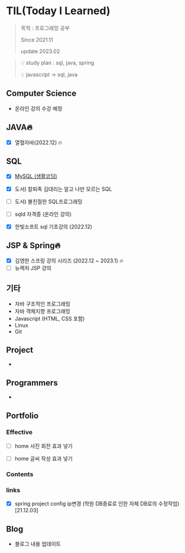 # TIL(Today I Learned)

> 목적 : 프로그래밍 공부
>
> Since 2021.11
>
> update 2023.02

> 💡 study plan : sql, java, spring
>
> 💡 javascript -> sql, java

## Computer Science

- 온라인 강의 수강 예정

  

## JAVA🔥

- [x] 열혈자바(2022.12) 🔥



## SQL

- [x] [MySQL (생활코딩)](https://github.com/kwonohsun12/TIL/blob/95cba3cb6cb8faef949f18eaaaac5196f7331992/SQL/MySQL/%EC%83%9D%ED%99%9C%EC%BD%94%EB%94%A9.md)
- [x] 도서) 칼퇴족 김대리는 알고 나만 모르는 SQL
- [ ] 도서) 불친절한 SQL프로그래밍
- [ ] sqld 자격증 (온라인 강의)
- [x] 한빛소프트 sql 기초강의 (2022.12)

 


## JSP & Spring🔥

- [x] 김영한 스프링 강의 시리즈 (2022.12 ~ 2023.1) 🔥
- [ ] 뉴렉처 JSP 강의

## 기타

- 자바 구조적인 프로그래밍
- 자바 객체지향 프로그래밍
- Javascript (HTML, CSS 포함)
- Linux
- Git



## Project

- 

## Programmers

- 

## Portfolio

### Effective

- [ ] home 사진 회전 효과 넣기

- [ ] home 글씨 작성 효과 넣기

  

### Contents



### links

- [x] spring project config ip변경 (학원 DB종료로 인한 자체 DB로의 수정작업) [21.12.03]



## Blog

- 블로그 내용 업데이트
